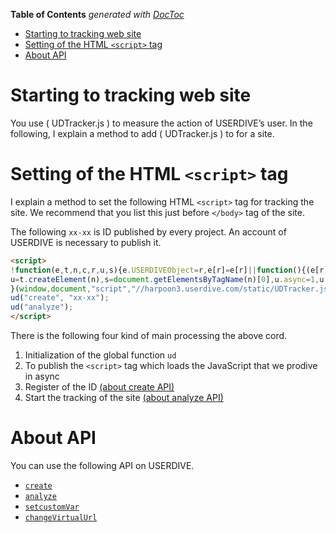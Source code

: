 <!-- START doctoc generated TOC please keep comment here to allow auto update -->
<!-- DON'T EDIT THIS SECTION, INSTEAD RE-RUN doctoc TO UPDATE -->
**Table of Contents**  *generated with [DocToc](https://github.com/thlorenz/doctoc)*

- [Starting to tracking web site](#starting-to-tracking-web-site)
- [Setting of the HTML `<script>` tag](#setting-of-the-html-script-tag)
- [About API](#about-api)

<!-- END doctoc generated TOC please keep comment here to allow auto update -->

# Starting to tracking web site

You use  ( UDTracker.js ) to measure the action of USERDIVE’s user. In the following, I explain a method to add ( UDTracker.js ) to for a site.

# Setting of the HTML `<script>` tag

I explain a method to set the following HTML `<script>` tag for tracking the site.
We recommend that you list this just before `</body>` tag of the site.

The following `xx-xx` is ID published by every project.
An account of USERDIVE is necessary to publish it.

```html
<script>
!function(e,t,n,c,r,u,s){e.USERDIVEObject=r,e[r]=e[r]||function(){(e[r].queue=e[r].queue||[]).push(arguments)},
u=t.createElement(n),s=document.getElementsByTagName(n)[0],u.async=1,u.src=c,s.parentNode.insertBefore(u,s)
}(window,document,"script","//harpoon3.userdive.com/static/UDTracker.js?" + new Date().getTime(),"ud");
ud("create", "xx-xx");
ud("analyze");
</script>
```

There is the following four kind of main processing the above cord.

1. Initialization of the global function `ud`
1. To publish the `<script>` tag which loads the JavaScript that we prodive in async
1. Register of the ID [(about create API)](./api/create.html)
1. Start the tracking of the site [(about analyze API)](./api/analyze.md)

# About API

You can use the following API on USERDIVE.

- [`create`](./api/create.html)
- [`analyze`](./api/analyze.html)
- [`setcustomVar`](./api/setcustomvar.html)
- [`changeVirtualUrl`](./api/changevirtualurl.html)

